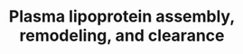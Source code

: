 ---
authors:
- ReactomeTeam
description: 'Because of their hydrophobicity, lipids are found in the extracellular
  spaces of the human body primarily in the form of lipoprotein complexes. <b>Chylomicrons</b>
  form in the small intestine and transport dietary lipids to other tissues in the
  body. <b>Very low density lipoproteins (VLDL)</b> form in the liver and transport
  triacylglycerol synthesized there to other tissues of the body. As they circulate,
  VLDL are acted on by lipoprotein lipases on the endothelial surfaces of blood vessels,
  liberating fatty acids and glycerol to be taken up by tissues and converting the
  VLDL first to <b>intermediate density lipoproteins (IDL)</b> and then to <b>low
  density lipoproteins (LDL)</b>. IDL and LDL are cleared from the circulation via
  a specific cell surface receptor, found in the body primarily on the surfaces of
  liver cells. <b>High density lipoprotein (HDL)</b> particles, initially formed primarily
  by the liver, shuttle several kinds of lipids between tissues and other lipoproteins.
  Notably, they are responsible for the so-called reverse transport of cholesterol
  from peripheral tissues to LDL for return to the liver.<p>Three aspects of lipoprotein
  function are currently annotated in Reactome: <b>chylomicron-mediated lipid transport</b>,
  <b>LDL endocytosis and degradation</b>, and <b>HDL-mediated lipid transport</b>,
  each divided into assembly, remodeling, and clearance subpathways.  View original
  pathway at [http://www.reactome.org/PathwayBrowser/#DIAGRAM=174824 Reactome].'
last-edited: 2021-01-25
organisms:
- Homo sapiens
redirect_from:
- /index.php/Pathway:WP4129
- /instance/WP4129
schema-jsonld:
- '@context': https://schema.org/
  '@id': https://wikipathways.github.io/pathways/WP4129.html
  '@type': Dataset
  creator:
    '@type': Organization
    name: WikiPathways
  description: 'Because of their hydrophobicity, lipids are found in the extracellular
    spaces of the human body primarily in the form of lipoprotein complexes. <b>Chylomicrons</b>
    form in the small intestine and transport dietary lipids to other tissues in the
    body. <b>Very low density lipoproteins (VLDL)</b> form in the liver and transport
    triacylglycerol synthesized there to other tissues of the body. As they circulate,
    VLDL are acted on by lipoprotein lipases on the endothelial surfaces of blood
    vessels, liberating fatty acids and glycerol to be taken up by tissues and converting
    the VLDL first to <b>intermediate density lipoproteins (IDL)</b> and then to <b>low
    density lipoproteins (LDL)</b>. IDL and LDL are cleared from the circulation via
    a specific cell surface receptor, found in the body primarily on the surfaces
    of liver cells. <b>High density lipoprotein (HDL)</b> particles, initially formed
    primarily by the liver, shuttle several kinds of lipids between tissues and other
    lipoproteins. Notably, they are responsible for the so-called reverse transport
    of cholesterol from peripheral tissues to LDL for return to the liver.<p>Three
    aspects of lipoprotein function are currently annotated in Reactome: <b>chylomicron-mediated
    lipid transport</b>, <b>LDL endocytosis and degradation</b>, and <b>HDL-mediated
    lipid transport</b>, each divided into assembly, remodeling, and clearance subpathways.  View
    original pathway at [http://www.reactome.org/PathwayBrowser/#DIAGRAM=174824 Reactome].'
  keywords:
  - 'APOA5 '
  - FURIN,PCSK6
  - 'APOE '
  - LIPC dimer:heparin
  - 4xPALM-C-ABCA1
  - 'Heparins '
  - NCEH1
  - PKA catalytic
  - 'Zn2+ '
  - LCFAs
  - subunit
  - 'CLTC '
  - PCSK9:LDLR:Clathrin:AP2
  - 'PLTP-2 '
  - PL
  - remnant:apoE:LDLR
  - 'NR1H3 '
  - 4xPALM-C-p-2S-ABCA1
  - SOAT1,2
  - 'PRKACA '
  - 'A2M '
  - APOC4
  - 'TAG '
  - tetramer
  - apoA-I:CUBN:AMN
  - 'PCSK9 '
  - LPL dimer
  - HSPG:LPL dimer
  - tetramer:APOA1
  - APOA4,APOA5,APOC2,CIDEC,FGF21
  - 'FGF21 '
  - ALB
  - pre-beta HDL
  - ADP
  - APOA4
  - 'APOA1(25-267) '
  - 'HSPG '
  - 'VLDLR '
  - 'LPA '
  - 'SOAT1 '
  - ANGPTL3:ANGPTL8
  - 'GPIHBP1 '
  - ABCA1 tetramer
  - FA
  - FAs
  - 'APOA1(25-266) '
  - ANGPTL4
  - 'LSR '
  - APOB(28-4563)
  - CREB3L3(?-461)
  - phosphatidylcholines
  - ester complex
  - HDL
  - 'APOA4 '
  - 'NR1H2 '
  - ABCG1 dimer
  - acyl-CoA
  - A2M tetramer
  - 'LMF2 '
  - complex
  - LIPC dimer:LMF1,2
  - PCSK9
  - 'PCSK6 '
  - albumin:2-lysophosphatidylcholine complex
  - HDL:apoC-II:apoC-III:apoE
  - Clathrin:AP-2
  - torcetrapib
  - 'PRKACB '
  - LCAT:discoidal HDL
  - APOBR dimer:VLDL
  - VLDL
  - 1-acyl LPC
  - Pi
  - HDL:apoA-I:apoA-II:apoA-IV:apoC-II:apoC-III
  - NPC1
  - '1-acyl LPC '
  - 'LCAT '
  - 'AP2M1 '
  - 'APOB(28-4563) '
  - '4xPALM-C-ABCA1 '
  - HDL:torcetrapib
  - CREB3L3(1-?)
  - 'MBTPS1 '
  - APOC2
  - 'torcetrapib '
  - 'PL '
  - HDL:triacylglycerol
  - MTP:PDI:lipid
  - 'NPC2 '
  - DAGs
  - CREB3L3
  - 'MBTPS2 '
  - 'ABCA1 '
  - LDL:LDLR complex
  - NPC2:CHOL
  - Heparins
  - 'CUBN '
  - CETP:spherical
  - NPC1:CHOL
  - 'AP2S1 '
  - CHEST
  - CETP:cholesterol
  - LSR trimer:LDL
  - APOB(28-2179)
  - LCAT
  - 'cholesterol '
  - discoidal
  - chylomicron
  - LSR trimer
  - SAR1B
  - CUBN:AMN
  - LDLRAP1
  - 'ALB '
  - 'BMP1-3 '
  - LPL
  - 'LPL '
  - GPIHBP1
  - LDLR
  - 'MTTP '
  - TAGs
  - LCAT:spherical HDL
  - 'HDLBP '
  - 'ANGPTL3 '
  - LSR trimer:VLDL
  - 'CHOL '
  - cholesterol esters
  - 'AP2A2(1-939) '
  - VLDL (-APOC1,C4)
  - APOE
  - NR1H2,NR1H3
  - PLTP
  - APOC1
  - ATP
  - APOA2(24-100)
  - remnant:apoE
  - 'APOC2 gene '
  - PCSK9:LDLR
  - HDLBP:HDL
  - ApoB-48:TG:PL
  - HSPG
  - 'APOA5 gene '
  - LIPA
  - 'APOBR '
  - CHOL
  - CES3
  - Ub-K839-VLDLR
  - LIPG dimer
  - 'ANGPTL8 '
  - SCARB1-2
  - pre-VLDL
  - 'LMF1 '
  - 'ABCG1 '
  - APOA4,APOA5,APOC2,CIDEC,FGF21 genes
  - HDLBP
  - MBTPS1,2
  - 'FURIN '
  - 'NPC1 '
  - 'PRKACG '
  - nascent chylomicron
  - spherical
  - ZDHHC8
  - 'P4HB '
  - GPIHBP1:HSPG:LPL
  - LPA
  - dimer
  - chylomicron remnant
  - 'TAGs '
  - 'CHEST '
  - 'SCARB1-2 '
  - 'CETP '
  - 'LIPG '
  - 'LDLR '
  - 'AP2B1 '
  - CoA-SH
  - LIPC dimer
  - APOBR dimer
  - '4xPALM-C-p-2S-ABCA1 '
  - ANGPTL3
  - 'AP2A1 '
  - 'cholesterol esters '
  - 'PLTP-1 '
  - MYLIP dimer
  - 'AMN '
  - APOA5
  - LCFA(-)
  - 'APOA2(24-100) '
  - BMP1-3:Zn2+
  - TG-depleted
  - 'CIDEC gene '
  - VLDL:VLDLR
  - ANGPTL8
  - APOF
  - 'LIPC '
  - 'MYLIP '
  - LIPC
  - Clathrin:AP2 complex
  - 'APOC1 '
  - H2O
  - spherical HDL:SR-BI
  - LDL:cholesterol
  - 'APOC4 '
  - VLDL:PCSK9
  - VLDLR
  - 'CIDEC '
  - NPC2
  - APOA1(25-266)
  - HDL:cholesterol
  - TAG
  - PCSK5
  - discoidal HDL
  - 'APOA4 gene '
  - 'APOC2 '
  - LDL
  - 'FGF21 gene '
  - APOC3
  - APOA1(25-267)
  - APOA1(19-266)
  - spherical HDL
  - LMF1,2
  - Lp(a)
  - 'CLTA '
  - 'APOC3 '
  - CETP:triacylglycerol
  - enlarged spherical
  - 'SOAT2 '
  - LIPA-degraded LDL
  - 'APOB(28-2179) '
  - PALM-CoA
  - VLDL:PCSK9:Clathrin:AP2
  license: CC0
  name: Plasma lipoprotein assembly, remodeling, and clearance
seo: CreativeWork
title: Plasma lipoprotein assembly, remodeling, and clearance
wpid: WP4129
---